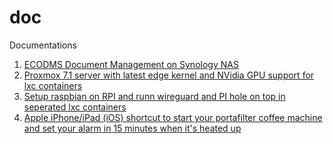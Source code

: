 # doc

Documentations

1. [ECODMS Document Management on Synology NAS](./ecodms/)
2. [Proxmox 7.1 server with latest edge kernel and NVidia GPU support for lxc containers](./proxmox/)
3. [Setup raspbian on RPI and runn wireguard and PI hole on top in seperated lxc containers](rsapbian-wireguard-pihole-on-lxc.md)
4. [Apple iPhone/iPad (iOS) shortcut to start your portafilter coffee machine and set your alarm in 15 minutes when it's heated up](./apple-shortcuts/coffee-machine-start.md)
